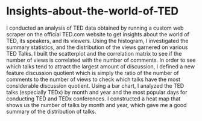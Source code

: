 # Insights-about-the-world-of-TED
I conducted an analysis of TED data obtained by running a custom web scraper on the official TED.com website to get insights about the world of TED, its speakers, and its viewers. Using the histogram, I investigated the summary statistics, and the distribution of the views garnered on various TED Talks. I built the scatterplot and the correlation matrix to see if the number of views is correlated with the number of comments. In order to see which talks tend to attract the largest amount of discussion, I defined a new feature discussion quotient which is simply the ratio of the number of comments to the number of views to check which talks have the most considerable discussion quotient. Using a bar chart, I analyzed the TED talks (especially TEDx) by month and year and the most popular days for conducting TED and TEDx conferences. I constructed a heat map that shows us the number of talks by month and year, which gave me a good summary of the distribution of talks.
